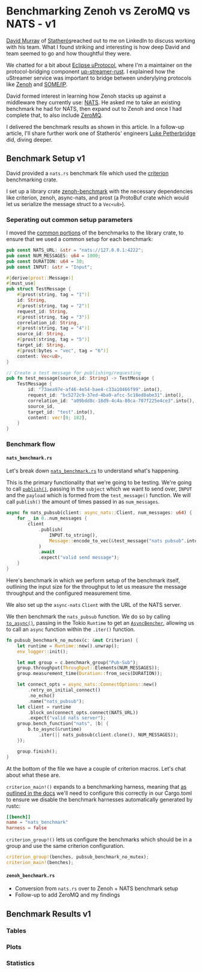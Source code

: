 # Benchmarking Zenoh vs ZeroMQ vs NATS - v1

[David Murray](https://www.linkedin.com/in/davidstatheros/) of [Statherós](https://statheros.tech/)reached out to me on LinkedIn to discuss working with his team. What I found striking and interesting is how deep David and team seemed to go and how thoughtful they were.

We chatted for a bit about [Eclipse uProtocol](https://github.com/eclipse-uprotocol), where I'm a maintainer on the protocol-bridging component [up-streamer-rust](https://github.com/eclipse-uprotocol/up-streamer-rust). I explained how the uStreamer service was important to bridge between underylying protocols like [Zenoh](https://zenoh.io/) and [SOME/IP](https://some-ip.com/).

David formed interest in learning how Zenoh stacks up against a middleware they currently use: [NATS](https://nats.io/). He asked me to take an existing benchmark he had for NATS, then expand out to Zenoh and once I had complete that, to also include [ZeroMQ](https://zeromq.org/).

I delivered the benchmark results as shown in this article. In a follow-up article, I'll share further work one of Statherós' engineers [Luke Petherbridge](https://www.linkedin.com/in/lucaspetherbridge/) did, diving deeper.

## Benchmark Setup v1

David provided a `nats.rs` benchmark file which used the [criterion](https://crates.io/crates/criterion) benchmarking crate.

I set up a library crate [zenoh-benchmark](https://github.com/PLeVasseur/zenoh-benchmark) with the necessary dependencies like criterion, zenoh, async-nats, and prost (a ProtoBuf crate which would let us serialize the message struct to a `Vec<u8>`).

### Seperating out common setup parameters

I moved the [common portions](https://github.com/PLeVasseur/zenoh-benchmark/blob/main/src/lib.rs) of the benchmarks to the library crate, to ensure that we used a common setup for each benchmark:

```rust
pub const NATS_URL: &str = "nats://127.0.0.1:4222";
pub const NUM_MESSAGES: u64 = 1000;
pub const DURATION: u64 = 30;
pub const INPUT: &str = "Input";

#[derive(prost::Message)]
#[must_use]
pub struct TestMessage {
    #[prost(string, tag = "1")]
    id: String,
    #[prost(string, tag = "2")]
    request_id: String,
    #[prost(string, tag = "3")]
    correlation_id: String,
    #[prost(string, tag = "4")]
    source_id: String,
    #[prost(string, tag = "5")]
    target_id: String,
    #[prost(bytes = "vec", tag = "6")]
    content: Vec<u8>,
}

// Create a test message for publishing/requesting
pub fn test_message(source_id: String) -> TestMessage {
    TestMessage {
        id: "73aea97e-af46-4e54-bae4-c33a10466f99".into(),
        request_id: "bc5272c9-37ed-4ba9-afcc-5c18ed8abe31".into(),
        correlation_id: "a09bdd8c-18d9-4c4a-80ca-707f225e4ce3".into(),
        source_id,
        target_id: "test".into(),
        content: vec![0; 182],
    }
}
```

### Benchmark flow

#### `nats_benchmark.rs`

Let's break down [`nats_benchmark.rs`](https://github.com/PLeVasseur/zenoh-benchmark/blob/main/benches/nats_benchmark.rs) to understand what's happening.

This is the primary functionality that we're going to be testing. We're going to call [`publish()`](https://docs.rs/async-nats/1.37.0/async_nats/client/struct.Client.html#method.publish), passing in the `subject` which we want to send over, `INPUT` and the `payload` which is formed from the `test_message()` function. We will call `publish()` the amount of times passed in as `num_messages`.

```rust
async fn nats_pubsub(client: async_nats::Client, num_messages: u64) {
    for _ in 0..num_messages {
        client
            .publish(
                INPUT.to_string(),
                Message::encode_to_vec(&test_message("nats pubsub".into())).into(),
            )
            .await
            .expect("valid send message");
    }
}
```

Here's benchmark in which we perform setup of the benchmark itself, outlining the input size for the throughput to let us measure the message throughput and the configured measurement time.

We also set up the `async-nats` `Client` with the URL of the NATS server.

We then benchmark the `nats_pubsub` function. We do so by calling [`to_async()`](https://docs.rs/criterion/latest/criterion/struct.Bencher.html#method.to_async), passing in the Tokio `Runtime` to get an [`AsyncBencher`](https://docs.rs/criterion/latest/criterion/struct.AsyncBencher.html), allowing us to call an `async` function within the `.iter()` function.

```rust
fn pubsub_benchmark_no_mutex(c: &mut Criterion) {
    let runtime = Runtime::new().unwrap();
    env_logger::init();

    let mut group = c.benchmark_group("Pub-Sub");
    group.throughput(Throughput::Elements(NUM_MESSAGES));
    group.measurement_time(Duration::from_secs(DURATION));

    let connect_opts = async_nats::ConnectOptions::new()
        .retry_on_initial_connect()
        .no_echo()
        .name("nats_pubsub");
    let client = runtime
        .block_on(connect_opts.connect(NATS_URL))
        .expect("valid nats server");
    group.bench_function("nats", |b| {
        b.to_async(&runtime)
            .iter(|| nats_pubsub(client.clone(), NUM_MESSAGES));
    });

    group.finish();
}
```

At the bottom of the file we have a couple of criterion macros. Let's chat about what these are.

`criterion_main!()` expands to a benchmarking harness, meaning that [as outlined in the docs](https://docs.rs/criterion/latest/criterion/macro.criterion_main.html) we'll need to configure this correctly in our Cargo.toml to ensure we disable the benchmark harnesses automatically generated by rustc:

```toml
[[bench]]
name = "nats_benchmark"
harness = false
```

`criterion_group!()` lets us configure the benchmarks which should be in a group and use the same criterion configuration.

```rust
criterion_group!(benches, pubsub_benchmark_no_mutex);
criterion_main!(benches);
```

#### `zenoh_benchmark.rs`

* Conversion from `nats.rs` over to Zenoh + NATS benchmark setup
* Follow-up to add ZeroMQ and my findings

## Benchmark Results v1

### Tables

### Plots

### Statistics

